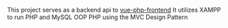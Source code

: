 This project serves as a backend api to [vue-php-frontend](https://github.com/nduagoziem/vue-php-frontend.git)
It utilizes XAMPP to run PHP and MySQL
OOP PHP using the MVC Design Pattern